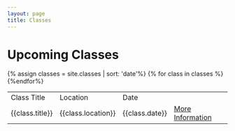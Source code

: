 ```yaml
---
layout: page
title: Classes
---
```




<div class="home">

  <h1 class="page-heading">Upcoming Classes</h1>

  <table class="rwd-table">
    <tr>
      <td>Class Title</td>
      <td>Location</td>
      <td>Date</td>
    </tr>
    {% assign classes = site.classes | sort: 'date'%}
    {% for class in classes %}
    <tr>
      <td>{{class.title}}</td>
      <td>{{class.location}}</td>
      <td>{{class.date}}</td>
      <td><a class="post-link" href="{{ class.url | prepend: site.baseurl }}">More Information</a></td>
    {%endfor%}
  </table>  


</div>
